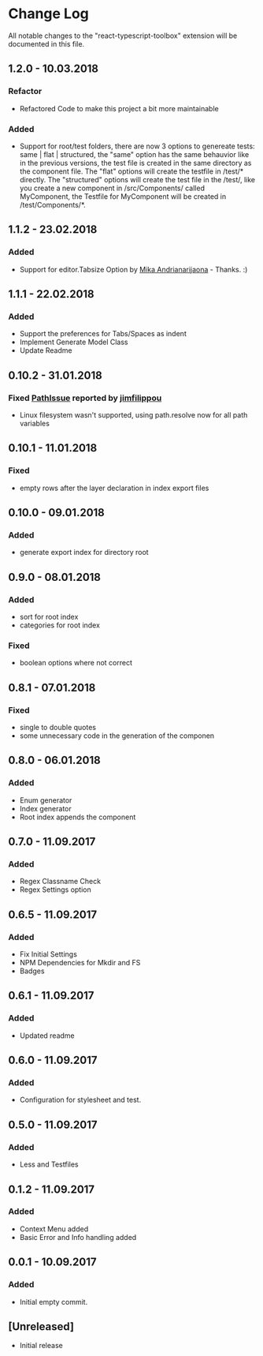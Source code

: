 
# Change Log

All notable changes to the "react-typescript-toolbox" extension will be documented in this file.

## 1.2.0 - 10.03.2018


### Refactor

- Refactored Code to make this project a bit more maintainable

### Added

- Support for root/test folders, there are now 3 options to genereate tests: same | flat | structured, the "same" option has the same behauvior like in the previous versions, the test file is created in the same directory as the component file. The "flat" options will create the testfile in <workspaceroot>/test/* directly. The "structured" options will create the test file in the <workspaceroot>/test/<componentfileFolder>, like you create a new component in <workspaceroot>/src/Components/ called MyComponent, the Testfile for MyComponent will be created in <workspaceroot>/test/Components/*.

## 1.1.2 - 23.02.2018

### Added

- Support for editor.Tabsize Option by [Mika Andrianarijaona](https://github.com/mikaoelitiana) - Thanks. :)

## 1.1.1 - 22.02.2018

### Added

- Support the preferences for Tabs/Spaces as indent
- Implement Generate Model Class
- Update Readme

## 0.10.2 - 31.01.2018

### Fixed [PathIssue](https://github.com/Sly321/react-typescript-toolbox/issues/3) reported by [jimfilippou](https://github.com/jimfilippou)

- Linux filesystem wasn't supported, using path.resolve now for all path variables

## 0.10.1 - 11.01.2018

### Fixed

- empty rows after the layer declaration in index export files

## 0.10.0 - 09.01.2018

### Added

- generate export index for directory root

## 0.9.0 - 08.01.2018

### Added

- sort for root index
- categories for root index

### Fixed

- boolean options where not correct

## 0.8.1 - 07.01.2018

### Fixed

- single to double quotes
- some unnecessary code in the generation of the componen

## 0.8.0 - 06.01.2018

### Added

- Enum generator
- Index generator
- Root index appends the component

## 0.7.0 - 11.09.2017

### Added

- Regex Classname Check
- Regex Settings option

## 0.6.5 - 11.09.2017

### Added

- Fix Initial Settings
- NPM Dependencies for Mkdir and FS
- Badges

## 0.6.1 - 11.09.2017

### Added

- Updated readme

## 0.6.0 - 11.09.2017

### Added

- Configuration for stylesheet and test.

## 0.5.0 - 11.09.2017

### Added

- Less and Testfiles

## 0.1.2 - 11.09.2017

### Added

- Context Menu added
- Basic Error and Info handling added

## 0.0.1 - 10.09.2017

### Added

- Initial empty commit.

## [Unreleased]

- Initial release
